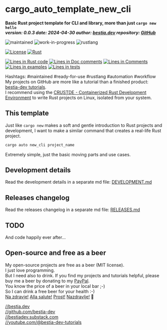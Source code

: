 [//]: # (auto_md_to_doc_comments segment start A)

# cargo_auto_template_new_cli

[//]: # (auto_cargo_toml_to_md start)

**Basic Rust project template for CLI and library, more than just `cargo new hello`**  
***version: 0.0.3 date: 2024-04-30 author: [bestia.dev](https://bestia.dev) repository: [GitHub](https://github.com/automation-tasks-rs/cargo_auto_template_new_cli)***

 ![maintained](https://img.shields.io/badge/maintained-green)
 ![work-in-progress](https://img.shields.io/badge/work_in_progress-yellow)
 ![rustlang](https://img.shields.io/badge/rustlang-orange)

[//]: # (auto_cargo_toml_to_md end)

  [![License](https://img.shields.io/badge/license-MIT-blue.svg)](https://github.com/automation-tasks-rs/cargo_auto_template_new_cli/blob/main/LICENSE)
  [![Rust](https://github.com/automation-tasks-rs/cargo_auto_template_new_cli/workflows/rust_fmt_auto_build_test/badge.svg)](https://github.com/automation-tasks-rs/cargo_auto_template_new_cli/)

[//]: # (auto_lines_of_code start)
[![Lines in Rust code](https://img.shields.io/badge/Lines_in_Rust-103-green.svg)](https://github.com/automation-tasks-rs/cargo_auto_template_new_cli/)
[![Lines in Doc comments](https://img.shields.io/badge/Lines_in_Doc_comments-73-blue.svg)](https://github.com/automation-tasks-rs/cargo_auto_template_new_cli/)
[![Lines in Comments](https://img.shields.io/badge/Lines_in_comments-38-purple.svg)](https://github.com/automation-tasks-rs/cargo_auto_template_new_cli/)
[![Lines in examples](https://img.shields.io/badge/Lines_in_examples-19-yellow.svg)](https://github.com/automation-tasks-rs/cargo_auto_template_new_cli/)
[![Lines in tests](https://img.shields.io/badge/Lines_in_tests-30-orange.svg)](https://github.com/automation-tasks-rs/cargo_auto_template_new_cli/)

[//]: # (auto_lines_of_code end)

Hashtags: #maintained #ready-for-use #rustlang #automation #workflow  
My projects on GitHub are more like a tutorial than a finished product: [bestia-dev tutorials](https://github.com/bestia-dev/tutorials_rust_wasm).  
I recommend using the [CRUSTDE - Containerized Rust Development Environment](https://github.com/CRUSTDE-ContainerizedRustDevEnv/crustde_cnt_img_pod) to write Rust projects on Linux, isolated from your system.  

## This template

Just like `cargo new` makes a soft and gentle introduction to Rust projects and development, I want to make a similar command that creates a real-life Rust project.  

```bash
cargo auto new_cli project_name
```

Extremely simple, just the basic moving parts and use cases.  

## Development details

Read the development details in a separate md file:
[DEVELOPMENT.md](DEVELOPMENT.md)

## Releases changelog

Read the releases changelog in a separate md file:
[RELEASES.md](RELEASES.md)

## TODO

And code happily ever after...

## Open-source and free as a beer

My open-source projects are free as a beer (MIT license).  
I just love programming.  
But I need also to drink. If you find my projects and tutorials helpful, please buy me a beer by donating to my [PayPal](https://paypal.me/LucianoBestia).  
You know the price of a beer in your local bar ;-)  
So I can drink a free beer for your health :-)  
[Na zdravje!](https://translate.google.com/?hl=en&sl=sl&tl=en&text=Na%20zdravje&op=translate) [Alla salute!](https://dictionary.cambridge.org/dictionary/italian-english/alla-salute) [Prost!](https://dictionary.cambridge.org/dictionary/german-english/prost) [Nazdravlje!](https://matadornetwork.com/nights/how-to-say-cheers-in-50-languages/) 🍻

[//bestia.dev](https://bestia.dev)  
[//github.com/bestia-dev](https://github.com/bestia-dev)  
[//bestiadev.substack.com](https://bestiadev.substack.com)  
[//youtube.com/@bestia-dev-tutorials](https://youtube.com/@bestia-dev-tutorials)  

[//]: # (auto_md_to_doc_comments segment end A)
